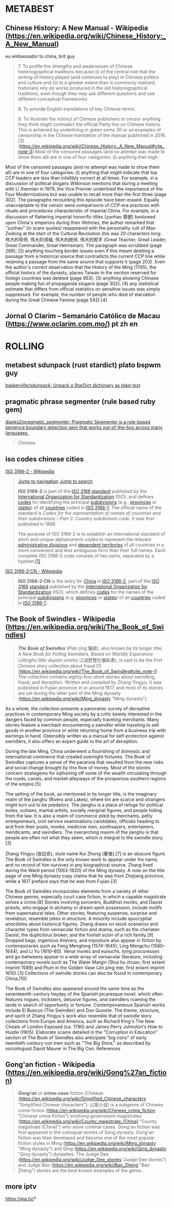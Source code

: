 
METABEST
=====

Chinese History: A New Manual - Wikipedia (https://en.wikipedia.org/wiki/Chinese_History:_A_New_Manual)
----

eu embassador to china, brit guy

> 7\. To profile the strengths and weaknesses of Chinese historiographical traditions because (i) of the central role that the writing of history played (and continues to play) in Chinese politics and culture and (ii) to a greater extent than is commonly realized, historians rely on works produced in the old historiographical traditions, even though they may ask different questions and use different conceptual frameworks.
> 
> 8\. To provide English translations of key Chinese terms.
> 
> 9\. To illustrate the instinct of Chinese publishers to censor
> anything they think might contradict the official Party line on
> Chinese history. This is achieved by underlining in green some 30 or
> so examples of censorship in the Chinese translation of the manual
> published in 2016.\[3\]
> (https://en.wikipedia.org/wiki/Chinese_History:_A_New_Manual#cite_note-3)
> Most of the censored passages (and no attempt was made to show them
> all) are in one of four categories: (i) anything that migh.

Most of the censored passages (and no attempt was made to show them all)
are in one of four categories: (i) anything that might indicate that top
CCP leaders are less than infallibly correct at all times. For example,
in a discussion of political slogans Wilkinson mentions that during a
meeting with Li Xiannian in 1979, the Vice Premier underlined the
importance of the Four Modernizations but was unable to recall more than
the first three (page 302). The paragraphs recounting this episode have
been erased. Equally unacceptable to the censor were comparisons of
CCP-era practices with rituals and procedures characteristic of imperial
China. For example, in a discussion of flattering imperial honorific
titles (zunhao 尊號) bestowed upon China's emperors during their
lifetimes, the author remarked that “zunhao” (in scare quotes)
reappeared with the personality cult of Mao Zedong at the start of the
Cultural Revolution (his was 20 characters long: 伟大的导师, 伟大的领袖,
伟大的统帅, 伟大的舵手 (Great Teacher, Great Leader, Great Commander,
Great Helmsman). The paragraph was scrubbed (page 288); (2) anything
touching border issues even if this meant deleting a passage from a
historical source that contradicts the current CCP line while retaining
a passage from the same source that supports it (page 203). Even the
author's correct observation that the History of the Ming (1745), the
official history of the dynasty, places Taiwan in the section reserved
for foreign countries was deleted (page 953); (3) anything showing
Chinese people making fun of propaganda slogans (page 302); (4) any
statistical estimate that differs from official statistics on sensitive
issues was simply suppressed. For example, the number of people who died
of starvation during the Great Chinese Famine (page 542).[4]



Jornal O Clarim – Semanário Católico de Macau (https://www.oclarim.com.mo/) pt zh en
-----


ROLLING
=====
metabest sdunpack (rust stardict) plato bspwm guy
-----
[baskerville/sdunpack: Unpack a StarDict dictionary as plain text](https://github.com/baskerville/sdunpack)


pragmatic phrase segmenter (rule based ruby gem)
-----
[diasks2/pragmatic_segmenter: Pragmatic Segmenter is a rule-based sentence boundary detection gem that works out-of-the-box across many languages.](https://github.com/diasks2/pragmatic_segmenter)

> Chinese


iso codes chinese cities
----
[ISO 3166-2 - Wikipedia](https://en.wikipedia.org/wiki/ISO_3166-2)

> [Jump to navigation](https://en.wikipedia.org/wiki/ISO_3166-2#mw-head) [Jump to search](https://en.wikipedia.org/wiki/ISO_3166-2#p-search)
> 
> **ISO 3166-2** is part of the [ISO 3166](https://en.wikipedia.org/wiki/ISO_3166 "ISO 3166") [standard](https://en.wikipedia.org/wiki/Standardization "Standardization") published by the [International Organization for Standardization](https://en.wikipedia.org/wiki/International_Organization_for_Standardization "International Organization for Standardization") (ISO), and defines [codes](https://en.wikipedia.org/wiki/Code "Code") for identifying the principal [subdivisions](https://en.wikipedia.org/wiki/Country_subdivision "Country subdivision") (e.g., [provinces](https://en.wikipedia.org/wiki/Province "Province") or [states](https://en.wikipedia.org/wiki/State_(administrative_division) "State (administrative division)")) of all [countries](https://en.wikipedia.org/wiki/Country "Country") coded in [ISO 3166-1](https://en.wikipedia.org/wiki/ISO_3166-1 "ISO 3166-1"). The official name of the standard is _Codes for the representation of names of countries and their subdivisions – Part 2: Country subdivision code_. It was first published in 1998.
> 
> The purpose of ISO 3166-2 is to establish an international standard of short and unique alphanumeric codes to represent the relevant [administrative divisions](https://en.wikipedia.org/wiki/Administrative_division "Administrative division") and [dependent territories](https://en.wikipedia.org/wiki/Dependent_territories "Dependent territories") of all countries in a more convenient and less ambiguous form than their full names. Each complete ISO 3166-2 code consists of two parts, separated by a hyphen:[\[1\]](https://en.wikipedia.org/wiki/ISO_3166-2#cite_note-iso31662-1)




[ISO 3166-2:CN - Wikipedia](https://en.wikipedia.org/wiki/ISO_3166-2:CN)

> **ISO 3166-2:CN** is the entry for
> [China](https://en.wikipedia.org/wiki/China "China") in [ISO
> 3166-2](https://en.wikipedia.org/wiki/ISO_3166-2 "ISO 3166-2"), part
> of the [ISO 3166](https://en.wikipedia.org/wiki/ISO_3166 "ISO 3166")
> [standard](https://en.wikipedia.org/wiki/Standardization
> "Standardization") published by the [International Organization for
> Standardization](https://en.wikipedia.org/wiki/International_Organization_for_Standardization
> "International Organization for Standardization") (ISO), which defines
> [codes](https://en.wikipedia.org/wiki/Code "Code") for the names of
> the principal
> [subdivisions](https://en.wikipedia.org/wiki/Administrative_division
> "Administrative division") (e.g.
> [provinces](https://en.wikipedia.org/wiki/Province "Province") or
> [states](https://en.wikipedia.org/wiki/Federated_state "Federated
> state")) of all
> [countries](https://en.wikipedia.org/wiki/List_of_sovereign_states
> "List of sovereign states") coded in [ISO
> 3166-1](https://en.wikipedia.org/wiki/ISO_3166-1 "ISO 3166-1")..



The Book of Swindles - Wikipedia (https://en.wikipedia.org/wiki/The_Book_of_Swindles)
----

> _**The Book of Swindles**_ (_Piàn jīng_ 騙經), also known by its longer title, _A New Book for Foiling Swindlers, Based on Worldly Experience_ (_Jiānghú lìlǎn dùpiàn xīnshū_ 江湖歷覽杜騙新書), is said to be the first Chinese story collection about fraud.\[1\] (https://en.wikipedia.org/wiki/The_Book_of_Swindles#cite_note-1) The collection contains eighty-four short stories about swindling, fraud, and deception. Written and compiled by Zhang Yingyu, it was published in Fujian province in or around 1617, and most of its stories are set during the latter part of the Ming dynasty (https://en.wikipedia.org/wiki/Ming_dynasty "Ming dynasty").




As a whole, the collection presents a panoramic survey of deceptive practices in contemporary Ming society by a critic keenly interested in the dangers faced by common people, especially traveling merchants. Many stories feature a merchant encountering a swindler while traveling to sell goods in another province or while returning home from a business trip with earnings in hand. Ostensibly written as a manual for self-protection against swindlers, it also offers an expert guide to the art of deception.


During the late Ming, China underwent a flourishing of domestic and international commerce that created overnight fortunes. The Book of Swindles captures a sense of the paranoia that resulted from the new risks and social change brought by this flow of money. Most of the stories concern stratagems for siphoning off some of the wealth circulating through the roads, canals, and market alleyways of the prosperous southern regions of the empire.[5]



The setting of the book, as mentioned in its longer title, is the imaginary realm of the jianghu (Rivers and Lakes), where kin are scarce and strangers might turn out to be predators. The jianghu is a place of refuge for political exiles, outlaws, martial artists, socially marginal figures, and people hiding from the law. It is also a realm of commerce plied by merchants, petty entrepreneurs, civil service examinations candidates, officials heading to and from their posts, monks, medicine men, soothsayers, entertainers, mendicants, and swindlers. The overarching maxim of the jianghu is that people are often not what they seem, which is integral to the swindle story.[3]



Zhang Yingyu (张应俞), style name Kui Zhong (夔衷),[7] is an obscure figure. The Book of Swindles is the only known work to appear under his name, and no record of him survives in any biographical source. Zhang lived during the Wanli period (1563–1620) of the Ming dynasty. A note on the title page of one Ming dynasty copy claims that he was from Zhejiang province, while a 1617 preface says that he was from Fujian.[3]


The Book of Swindles incorporates elements from a variety of other Chinese genres, especially court case fiction, in which a capable magistrate solves a crime.[8] Stories involving sorcerers, Buddhist monks, and Daoist priests, who engage in alchemy or dream spirit possession, include motifs from supernatural tales. Other stories, featuring suspense, surprise and revelation, resemble jokes in structure. A minority include apocryphal anecdotes about historical figures. Zhang draws on stock scenarios and character types from vernacular fiction and drama, such as the charlatan Daoist, the duplicitous broker, and the foolish scion of a rich family.[9] Dropped bags, ingenious thievery, and imposture also appear in fiction by contemporaries such as Feng Menglong (1574–1645), Ling Mengchu (1580–1644), and Li Yu (1610–80). Venal monks and eunuchs, lying procuresses and go-betweens appear in a wide array of vernacular literature, including contemporary novels such as The Water Margin (Shui hu zhuan, first extant imprint 1589) and Plum in the Golden Vase (Jin ping mei, first extant imprint 1610).[3] Collections of swindle stories can also be found in contemporary China.[10]

The Book of Swindles also appeared around the same time as the seventeenth-century heyday of the Spanish picaresque novel, which often features rogues, tricksters, delusive figures, and swindlers roaming the lands in search of opportunity or fortune. Contemporaneous Spanish works include El Buscon (The Swindler) and Don Quixote. The theme, structure, and spirit of Zhang Yingyu's work also resemble that of swindle story collections from Europe and America, such as Richard King's The New Cheats of London Exposed (ca. 1790) and James Perry Johnston's How to Hustle (1905). Elaborate scams detailed in the "Corruption in Education" section of The Book of Swindles also anticipate "big cons" of early twentieth-century con men such as "The Big Store," as described by sociolinguist David Maurer in The Big Con.
References




Gong'an fiction - Wikipedia (https://en.wikipedia.org/wiki/Gong%27an_fiction)
----

> _**Gong'an**_ or **crime-case** fiction (Chinese
> (https://en.wikipedia.org/wiki/Simplified_Chinese_characters
> "Simplified Chinese characters"): 公案小说) is a subgenre of Chinese
> crime fiction (https://en.wikipedia.org/wiki/Chinese_crime_fiction
> "Chinese crime fiction") involving government magistrates
> (https://en.wikipedia.org/wiki/County_magistrate_(China) "County
> magistrate (China)") who solve criminal cases. Gong'an fiction was
> first appeared in the colloquial stories of Song dynasty. Gong'an
> fiction was then developed and become one of the most popular fiction
> styles in Ming (https://en.wikipedia.org/wiki/Ming_dynasty "Ming
> dynasty") and Qing (https://en.wikipedia.org/wiki/Qing_dynasty "Qing
> dynasty") dynasties. The Judge Dee
> (https://en.wikipedia.org/wiki/Judge_Dee_stories "Judge Dee stories")
> and Judge Bao (https://en.wikipedia.org/wiki/Bao_Zheng "Bao Zheng")
> stories are the best known examples of the genre..


more iptv
-----

https://eja.tv/?


